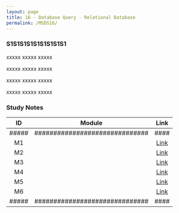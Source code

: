 ```yaml
---
layout: page
title: 16 - Database Query - Relational Database
permalink: /MSDS16/
---
```


<h3>S1S1S1S1S1S1S1S1S1</h3>

xxxxx xxxxx xxxxx

xxxxx xxxxx xxxxx

xxxxx xxxxx xxxxx

xxxxx xxxxx xxxxx

<h3>Study Notes</h3>

| ID  | Module                       |Link|
|:---:|:----------------------------:|:--:|
|#####|##############################|####|
| M1  |   |[Link](/03-MSDS-Courses/MSDS16/M1/)|
| M2  |   |[Link](/03-MSDS-Courses/MSDS16/M2/)|
| M3  |   |[Link](/03-MSDS-Courses/MSDS16/M3/)|
| M4  |   |[Link](/03-MSDS-Courses/MSDS16/M4/)|
| M5  |   |[Link](/03-MSDS-Courses/MSDS16/M5/)|
| M6  |   |[Link](/03-MSDS-Courses/MSDS16/M6/)|
|#####|##############################|####|

